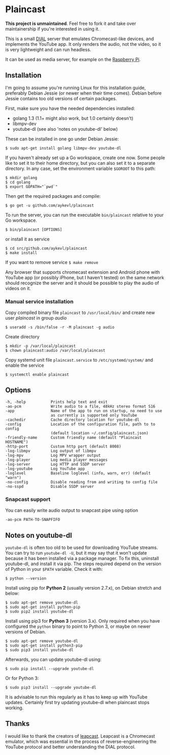 # Plaincast

**This project is unmaintained**. Feel free to fork it and take over maintainership if you're interested in using it.

This is a small [DIAL](http://www.dial-multiscreen.org) server that emulates
Chromecast-like devices, and implements the YouTube app. It only renders the
audio, not the video, so it is very lightweight and can run headless.

It can be used as media server, for example on the [Raspberry
Pi](http://www.raspberrypi.org/).

## Installation

I'm going to assume you're running Linux for this installation guide, preferably
Debian Jessie (or newer when their time comes). Debian before Jessie contains
too old versions of certain packages.

First, make sure you have the needed dependencies installed:

 *  golang 1.3 (1.1+ might also work, but 1.0 certainly doesn't)
 *  libmpv-dev
 *  youtube-dl (see also 'notes on youtube-dl' below)

These can be installed in one go under Debian Jessie:

    $ sudo apt-get install golang libmpv-dev youtube-dl

If you haven't already set up a Go workspace, create one now. Some people like
to set it to their home directory, but you can also set it to a separate
directory. In any case, set the environment variable `$GOROOT` to this path:

    $ mkdir golang
    $ cd golang
    $ export GOPATH="`pwd`"

Then get the required packages and compile:

    $ go get -u github.com/aykevl/plaincast
	
To run the server, you can run the executable `bin/plaincast` relative to your Go
workspace.

    $ bin/plaincast [OPTIONS]

or install it as service

	$ cd src/github.com/aykevl/plaincast
	$ make install

If you want to remove service `$ make remove`

Any browser that supports chromecast extension and Android phone with YouTube app 
(or possibly iPhone, but I haven't tested) on the same network should recognize
the server and it should be possible to play the audio of videos on it. 


### Manual service installation

Copy compiled binary file `plaincast` to `/usr/local/bin/` and create new user *plaincast* in group *audio* 

	$ useradd -s /bin/false -r -M plaincast -g audio
	
Create directory 

	$ mkdir -p /var/local/plaincast
	$ chown plaincast:audio /var/local/plaincast

Copy systemd unit file `plaincast.service` to `/etc/systemd/system/` and enable the service 

`$ systemctl enable plaincast`


## Options
	-h, -help	    	Prints help text and exit
	-ao-pcm		    	Write audio to a file, 48kHz stereo format S16
	-app		    	Name of the app to run on startup, no need to use 
                    	as currently is supported only YouTube	
	-cachedir	    	Cache directory location for youtube-dl
	-config		    	Location of the configuration file, path to to config
                    	(default location ~/.config/plaincast.json)
    -friendly-name  	Custom friendly name (default "Plaincast HOSTNAME")	
	-http-port	    	Custom http port (default 8008)
	-log-libmpv	    	Log output of libmpv
	-log-mpv	    	Log MPV wrapper output
	-log-player	    	Log media player messages
	-log-server	    	Log HTTP and SSDP server
	-log-youtube    	Log YouTube app
	-loglevel	    	Baseline loglevel (info, warn, err) (default "warn")
	-no-config	    	Disable reading from and writing to config file
	-no-sspd	    	Disable SSDP server   


### Snapcast support

You can easily write audio output to snapcast pipe using option

`-ao-pcm PATH-TO-SNAPFIFO` 


## Notes on youtube-dl

`youtube-dl` is often too old to be used for downloading YouTube streams. You
can try to run `youtube-dl -U`, but it may say that it won't update because it
has been installed via a package manager. To fix this, uninstall youtube-dl, and
install it via pip. The steps required depend on the version of Python in your
`$PATH` variable. Check it with:

    $ python --version

Install using pip for **Python 2** (usually version 2.7.x), on Debian stretch
and below:

    $ sudo apt-get remove youtube-dl
    $ sudo apt-get install python-pip
    $ sudo pip2 install youtube-dl

Install using pip3 for **Python 3** (version 3.x). Only required when you have
configured the `python` binary to point to Python 3, or maybe on newer versions
of Debian.

    $ sudo apt-get remove youtube-dl
    $ sudo apt-get install python3-pip
    $ sudo pip3 install youtube-dl

Afterwards, you can update youtube-dl using:

    $ sudo pip install --upgrade youtube-dl

Or for Python 3:

    $ sudo pip3 install --upgrade youtube-dl

It is advisable to run this regularly as it has to keep up with YouTube updates.
Certainly first try updating youtube-dl when plaincast stops working.


## Thanks

I would like to thank the creators of
[leapcast](https://github.com/dz0ny/leapcast). Leapcast is a Chromecast
emulator, which was essential in the process of reverse-engineering the YouTube
protocol and better understanding the DIAL protocol.
